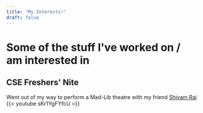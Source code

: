 ```yaml
---
title: "My Interests!"
draft: false
---
```


# Some of the stuff I've worked on / am interested in

## CSE Freshers' Nite
Went out of my way to perform a Mad-Lib theatre with my friend [Shivam Raj](https://www.instagram.com/_enigma.77)
{{< youtube sKr1YgFYfcU >}}

